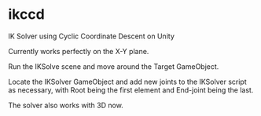 # ikccd
IK Solver using Cyclic Coordinate Descent on Unity

Currently works perfectly on the X-Y plane. 

Run the IKSolve scene and move around the Target GameObject.


Locate the IKSolver GameObject and add new joints to the IKSolver script as necessary, with Root being the first element and End-joint being the last.


The solver also works with 3D now.
